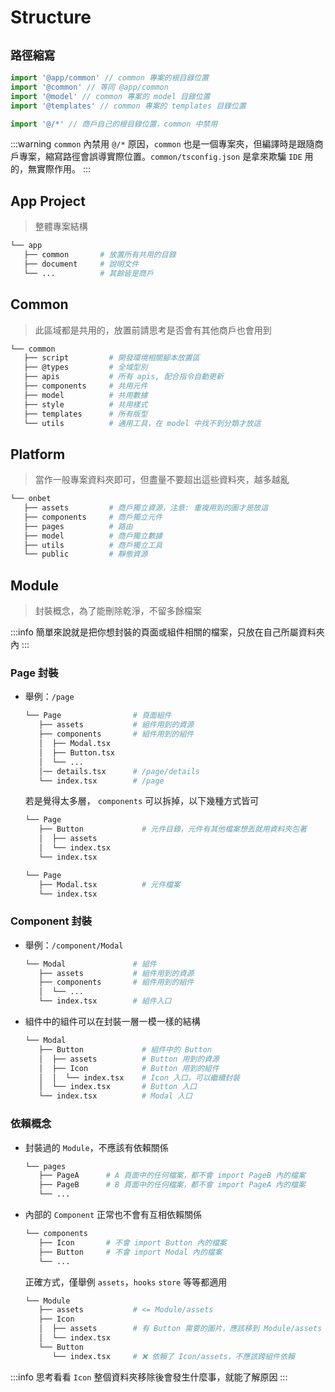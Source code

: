 # Structure

## `路徑縮寫`

```ts
import '@app/common' // common 專案的根目錄位置
import '@common' // 等同 @app/common
import '@model' // common 專案的 model 目錄位置
import '@templates' // common 專案的 templates 目錄位置
```

```ts
import '@/*' // 商戶自己的根目錄位置，common 中禁用
```

:::warning
`common` 內禁用 `@/*` 原因，`common` 也是一個專案夾，但編譯時是跟隨商戶專案，縮寫路徑會誤導實際位置。`common/tsconfig.json` 是拿來欺騙 `IDE` 用的，無實際作用。
:::

## App Project

> 整體專案結構

```sh
└── app
   ├── common       # 放置所有共用的目錄
   ├── document     # 說明文件
   └── ...          # 其餘皆是商戶
```

## Common

> 此區域都是共用的，放置前請思考是否會有其他商戶也會用到

```sh
└── common
   ├── script         # 開發環境相關腳本放置區
   ├── @types         # 全域型別
   ├── apis           # 所有 apis, 配合指令自動更新
   ├── components     # 共用元件
   ├── model          # 共用數據
   ├── style          # 共用樣式
   ├── templates      # 所有版型
   └── utils          # 通用工具，在 model 中找不到分類才放這
```

## Platform

> 當作一般專案資料夾即可，但盡量不要超出這些資料夾，越多越亂

```sh
└── onbet
   ├── assets         # 商戶獨立資源，注意: 重複用到的圖才是放這
   ├── components     # 商戶獨立元件
   ├── pages          # 路由
   ├── model          # 商戶獨立數據
   ├── utils          # 商戶獨立工具
   └── public         # 靜態資源
```

## Module

> 封裝概念，為了能刪除乾淨，不留多餘檔案

:::info
簡單來說就是把你想封裝的頁面或組件相關的檔案，只放在自己所屬資料夾內
:::

### Page 封裝

- 舉例：`/page`

  ```sh
  └── Page                # 頁面組件
     ├── assets           # 組件用到的資源
     ├── components       # 組件用到的組件
     │  ├── Modal.tsx
     │  ├── Button.tsx
     │  └── ...
     │── details.tsx      # /page/details
     └── index.tsx        # /page
  ```

  若是覺得太多層， `components` 可以拆掉，以下幾種方式皆可

  ```sh {2-4}
  └── Page
     ├── Button             # 元件目錄，元件有其他檔案想丟就用資料夾包著
     │  ├── assets
     │  └── index.tsx
     └── index.tsx
  ```

  ```sh {2}
  └── Page
     ├── Modal.tsx          # 元件檔案
     └── index.tsx
  ```

### Component 封裝

- 舉例：`/component/Modal`

  ```sh
  └── Modal               # 組件
     ├── assets           # 組件用到的資源
     ├── components       # 組件用到的組件
     │  └── ...
     └── index.tsx        # 組件入口
  ```

- 組件中的組件可以在封裝一層一模一樣的結構

  ```sh {2-6}
  └── Modal
     ├── Button             # 組件中的 Button
     │  ├── assets          # Button 用到的資源
     │  ├── Icon            # Button 用到的組件
     │  │  └── index.tsx    # Icon 入口，可以繼續封裝
     │  └── index.tsx       # Button 入口
     └── index.tsx          # Modal 入口
  ```

### 依賴概念

- 封裝過的 `Module`，不應該有依賴關係

  ```sh {2,3}
  └── pages
     ├── PageA      # A 頁面中的任何檔案，都不會 import PageB 內的檔案
     ├── PageB      # B 頁面中的任何檔案，都不會 import PageA 內的檔案
     └── ...
  ```

- 內部的 `Component` 正常也不會有互相依賴關係

  ```sh {2,3}
  └── components
     ├── Icon       # 不會 import Button 內的檔案
     ├── Button     # 不會 import Modal 內的檔案
     └── ...
  ```

  正確方式，僅舉例 `assets`，`hooks` `store` 等等都適用

  ```sh {2,4,7}
  └── Module
     ├── assets           # <= Module/assets
     ├── Icon
     │  ├── assets        # 有 Button 需要的圖片，應該移到 Module/assets 下
     │  └── index.tsx
     └── Button
        └── index.tsx     # ❌ 依賴了 Icon/assets，不應該跨組件依賴
  ```

:::info
思考看看 `Icon` 整個資料夾移除後會發生什麼事，就能了解原因
:::
